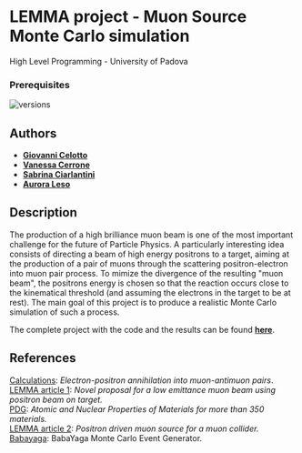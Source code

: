 # LEMMA project - Muon Source Monte Carlo simulation 
High Level Programming - University of Padova 

### Prerequisites

![versions](https://img.shields.io/pypi/pyversions/pybadges.svg)


## Authors

* [**Giovanni Celotto**](https://github.com/giovannicelotto)
* [**Vanessa Cerrone**](https://github.com/vanessacerrone) 
* [**Sabrina Ciarlantini**](https://github.com/ciarlans)
* [**Aurora Leso**](https://github.com/auroraleso) 


## Description
The production of a high brilliance muon beam is one of the most important challenge for the future of Particle Physics. 
A particularly interesting idea consists of directing a beam of high energy positrons to a target, aiming at the production of a pair
of muons through the scattering positron-electron into muon pair process. To mimize the divergence of the resulting "muon beam", the positrons energy 
is chosen so that the reaction occurs close to the kinematical threshold (and assuming the electrons in the target to be at rest). 
The main goal of this project is to produce a realistic Monte Carlo simulation of such a process.

The complete project with the code and the results can be found [**here**](https://github.com/vanessacerrone/LEMMA_project/blob/main/Project_group20.ipynb).

## References
[Calculations](http://www.physics.usu.edu/Wheeler/QFT/PicsII/QFT10Feb23Muon.pdf): *Electron-positron annihilation into muon-antimuon pairs*. \
[LEMMA article 1](https://arxiv.org/pdf/1509.04454.pdf): *Novel proposal for a low emittance muon beam using positron beam on target.*\
[PDG](https://pdg.lbl.gov/2021/AtomicNuclearProperties/): *Atomic and Nuclear Properties of Materials for more than 350 materials.*\
[LEMMA article 2](https://arxiv.org/abs/1905.05747): *Positron driven muon source for a muon collider.*\
[Babayaga](https://www2.pv.infn.it/~hepcomplex/babayaga.html): BabaYaga Monte Carlo Event Generator.
